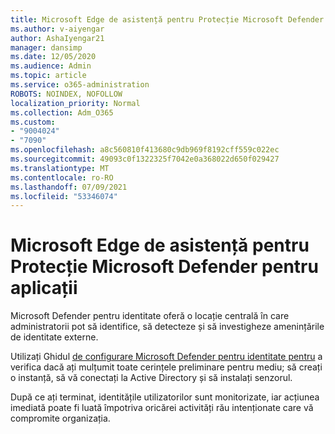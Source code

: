```yaml
---
title: Microsoft Edge de asistență pentru Protecție Microsoft Defender pentru aplicații
ms.author: v-aiyengar
author: AshaIyengar21
manager: dansimp
ms.date: 12/05/2020
ms.audience: Admin
ms.topic: article
ms.service: o365-administration
ROBOTS: NOINDEX, NOFOLLOW
localization_priority: Normal
ms.collection: Adm_O365
ms.custom:
- "9004024"
- "7090"
ms.openlocfilehash: a8c560810f413680c9db969f8192cff559c022ec
ms.sourcegitcommit: 49093c0f1322325f7042e0a368022d650f029427
ms.translationtype: MT
ms.contentlocale: ro-RO
ms.lasthandoff: 07/09/2021
ms.locfileid: "53346074"
---
```

# <a name="microsoft-edges-support-for-microsoft-defender-application-guard"></a>Microsoft Edge de asistență pentru Protecție Microsoft Defender pentru aplicații

Microsoft Defender pentru identitate oferă o locație centrală în care administratorii pot să identifice, să detecteze și să investigheze amenințările de identitate externe. 

Utilizați Ghidul [de configurare Microsoft Defender pentru identitate pentru](https://admin.microsoft.com/AdminPortal/Home?#/modernonboarding/microsoftdefenderforidentitysetupguide) a verifica dacă ați mulțumit toate cerințele preliminare pentru mediu; să creați o instanță, să vă conectați la Active Directory și să instalați senzorul. 

După ce ați terminat, identitățile utilizatorilor sunt monitorizate, iar acțiunea imediată poate fi luată împotriva oricărei activități rău intenționate care vă compromite organizația.
